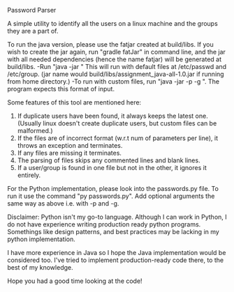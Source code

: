Password Parser

A simple utility to identify all the users on a linux machine and the groups they are a part of.

To run the java version, please use the fatjar created at build/libs. If you wish to create the jar again, run "gradle fatJar" in command line, and the jar with all needed dependencies (hence the name fatjar) will be generated at build/libs. 
-Run "java -jar <jarname>" This will run with default files at /etc/passwd and /etc/group. (jar name would build/libs/assignment_java-all-1.0.jar if running from home directory.)
-To run with custom files, run "java -jar <jarname> -p <path to passwordsFile> -g <path to groupsFile>". The program expects this format of input.
  
  Some features of this tool are mentioned here: 
1. If duplicate users have been found, it always keeps the latest one. (Usually linux doesn't create duplicate users, but custom files can be malformed.)
2. If the files are of incorrect format (w.r.t num of parameters per line), it throws an exception and terminates.
3. If any files are missing it terminates.
4. The parsing of files skips any commented lines and blank lines.
5. If a user/group is found in one file but not in the other, it ignores it entirely.


For the Python implementation, please look into the passwords.py file.
To run it use the command "py passwords.py". Add optional arguments the same way as above i.e. with -p and -g. 

Disclaimer: Python isn't my go-to language. Although I can work in Python, I do not have experience writing production ready python programs.
Somethings like design patterns, and best practices may be lacking in my python implementation.

I have more experience in Java so I hope the Java implementation would be considered too. I've tried to implement production-ready code there, to the best of my knowledge. 

Hope you had a good time looking at the code!